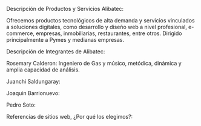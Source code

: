 Descripción de Productos y Servicios Alibatec:

Ofrecemos productos tecnológicos de alta demanda y servicios vinculados a soluciones digitales, como desarrollo y diseño web a nivel profesional, e-commerce, empresas, inmobiliarias, restaurantes, entre otros. 
Dirigido principalmente a Pymes y medianas empresas.


Descripción de Integrantes de Alibatec:

Rosemary Calderon: Ingeniero de Gas y músico, metódica, dinámica y amplia capacidad de análisis.


Juanchi Saldungaray:


Joaquin Barrionuevo:


Pedro Soto:  


Referencias de sitios web, ¿Por qué los elegimos?: